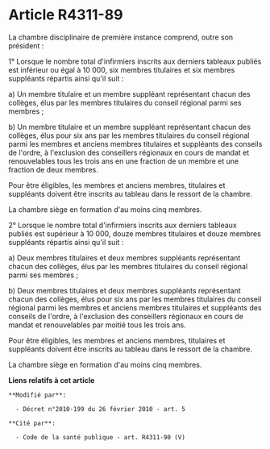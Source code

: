 # Article R4311-89

La chambre disciplinaire de première instance comprend, outre son président :

1° Lorsque le nombre total d'infirmiers inscrits aux derniers tableaux publiés est inférieur ou égal à 10 000, six membres
titulaires et six membres suppléants répartis ainsi qu'il suit :

a) Un membre titulaire et un membre suppléant représentant chacun des collèges, élus par les membres titulaires du conseil
régional parmi ses membres ;

b) Un membre titulaire et un membre suppléant représentant chacun des collèges, élus pour six ans par les membres titulaires
du conseil régional parmi les membres et anciens membres titulaires et suppléants des conseils de l'ordre, à l'exclusion des
conseillers régionaux en cours de mandat et renouvelables tous les trois ans en une fraction de un membre et une fraction de
deux membres.

Pour être éligibles, les membres et anciens membres, titulaires et suppléants doivent être inscrits au tableau dans le
ressort de la chambre.

La chambre siège en formation d'au moins cinq membres.

2° Lorsque le nombre total d'infirmiers inscrits aux derniers tableaux publiés est supérieur à 10 000, douze membres
titulaires et douze membres suppléants répartis ainsi qu'il suit :

a) Deux membres titulaires et deux membres suppléants représentant chacun des collèges, élus par les membres titulaires du
conseil régional parmi ses membres ;

b) Deux membres titulaires et deux membres suppléants représentant chacun des collèges, élus pour six ans par les membres
titulaires du conseil régional parmi les membres et anciens membres titulaires et suppléants des conseils de l'ordre, à
l'exclusion des conseillers régionaux en cours de mandat et renouvelables par moitié tous les trois ans.

Pour être éligibles, les membres et anciens membres, titulaires et suppléants doivent être inscrits au tableau dans le
ressort de la chambre.

La chambre siège en formation d'au moins cinq membres.

**Liens relatifs à cet article**

	**Modifié par**:

	  - Décret n°2010-199 du 26 février 2010 - art. 5

	**Cité par**:

	  - Code de la santé publique - art. R4311-90 (V)
